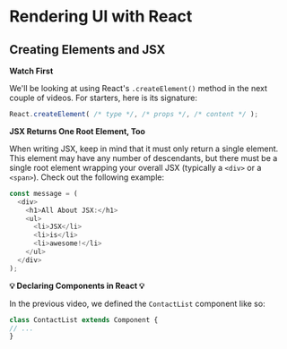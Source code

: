 # Rendering UI with React

## Creating Elements and JSX

**Watch First**

We'll be looking at using React's ``.createElement()`` method in the next couple of videos. For starters, here is its signature:

````javascript
React.createElement( /* type */, /* props */, /* content */ );
````

**JSX Returns One Root Element, Too**

When writing JSX, keep in mind that it must only return a single element. This element may have any number of descendants, but there must be a single root element wrapping your overall JSX (typically a `<div>` or a `<span>`). Check out the following example:

````javascript
const message = (
  <div>
    <h1>All About JSX:</h1>
    <ul>
      <li>JSX</li>
      <li>is</li>
      <li>awesome!</li>
    </ul>
  </div>
);
````

**💡 Declaring Components in React 💡**

In the previous video, we defined the `ContactList` component like so:

````js
class ContactList extends Component {
// ...
}
````

